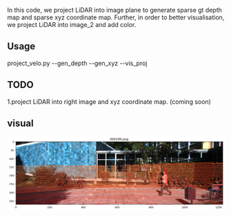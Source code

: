 In this code, we project LiDAR into image plane to generate sparse gt depth map and sparse xyz coordinate map.
Further, in order to better visualisation, we project LiDAR into image_2 and add color.


## Usage
project_velo.py --gen_depth --gen_xyz --vis_proj

## TODO
1.project LiDAR into right image and xyz coordinate map. (coming soon)

## visual
<img src="save_dir/project_lidar_vis/000199.png" alt="vis" width="600" />    

